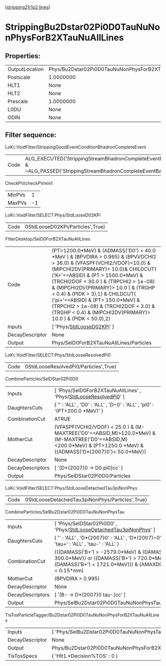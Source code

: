 [[stripping21r1p2 lines]](./stripping21r1p2-index)

# StrippingBu2Dstar02Pi0D0TauNuNonPhysForB2XTauNuAllLines

## Properties:

|                |                                                               |
|----------------|---------------------------------------------------------------|
| OutputLocation | Phys/Bu2Dstar02Pi0D0TauNuNonPhysForB2XTauNuAllLines/Particles |
| Postscale      | 1.0000000                                                     |
| HLT1           | None                                                          |
| HLT2           | None                                                          |
| Prescale       | 1.0000000                                                     |
| L0DU           | None                                                          |
| ODIN           | None                                                          |

## Filter sequence:

LoKi::VoidFilter/StrippingGoodEventConditionBhadronCompleteEvent

|      |                                                                                                                          |
|------|--------------------------------------------------------------------------------------------------------------------------|
| Code | ALG_EXECUTED('StrippingStreamBhadronCompleteEventBadEvent') & ~ALG_PASSED('StrippingStreamBhadronCompleteEventBadEvent') |

CheckPV/checkPVmin1

|        |     |
|--------|-----|
| MinPVs | 1   |
| MaxPVs | -1  |

LoKi::VoidFilter/SELECT:Phys/StdLooseD02KPi

|      |                                  |
|------|----------------------------------|
| Code | 0StdLooseD02KPi/Particles',True) |

FilterDesktop/SelD0ForB2XTauNuAllLines

|                 |                                                                                                                                                                                                                                                                                                                                                                                                                                                                                  |
|-----------------|----------------------------------------------------------------------------------------------------------------------------------------------------------------------------------------------------------------------------------------------------------------------------------------------------------------------------------------------------------------------------------------------------------------------------------------------------------------------------------|
| Code            | (PT\>1200.0\*MeV) & (ADMASS('D0') \< 40.0 \*MeV ) & (BPVDIRA \> 0.995) & (BPVVDCHI2 \> 36.0) & (VFASPF(VCHI2/VDOF)\<10.0) & (MIPCHI2DV(PRIMARY)\> 10.0)& CHILDCUT( ('K+'==ABSID) & (PT \> 1500.0\*MeV) & (TRCHI2DOF \< 30.0 ) & (TRPCHI2 \> 1e-08) & (MIPCHI2DV(PRIMARY)\> 10.0 ) & (TRGHP \< 0.4) & (PIDK \> 3),1) & CHILDCUT( ('pi+'==ABSID) & (PT\> 150.0\*MeV) & (TRPCHI2 \> 1e-08) & (TRCHI2DOF \< 3.0) & (TRGHP \< 0.4) & (MIPCHI2DV(PRIMARY)\> 10.0 ) & (PIDK \< 50.0),2) |
| Inputs          | [ 'Phys/[StdLooseD02KPi](./stripping21r1p2-commonparticles-stdloosed02kpi)' ]                                                                                                                                                                                                                                                                                                                                                                                                  |
| DecayDescriptor | None                                                                                                                                                                                                                                                                                                                                                                                                                                                                             |
| Output          | Phys/SelD0ForB2XTauNuAllLines/Particles                                                                                                                                                                                                                                                                                                                                                                                                                                          |

LoKi::VoidFilter/SELECT:Phys/StdLooseResolvedPi0

|      |                                       |
|------|---------------------------------------|
| Code | 0StdLooseResolvedPi0/Particles',True) |

CombineParticles/SelDStar02Pi0D0

|                  |                                                                                                                                                                             |
|------------------|-----------------------------------------------------------------------------------------------------------------------------------------------------------------------------|
| Inputs           | [ 'Phys/SelD0ForB2XTauNuAllLines' , 'Phys/[StdLooseResolvedPi0](./stripping21r1p2-commonparticles-stdlooseresolvedpi0)' ]                                                 |
| DaughtersCuts    | { '' : 'ALL' , 'D0' : 'ALL' , 'D~0' : 'ALL' , 'pi0' : '(PT\>200.0 \*MeV)' }                                                                                                 |
| CombinationCut   | ATRUE                                                                                                                                                                       |
| MotherCut        | (VFASPF(VCHI2/VDOF) \< 25.0 ) & (M-MAXTREE('D0'==ABSID,M)\>120.0\*MeV) & (M-MAXTREE('D0'==ABSID,M)\<200.0\*MeV) & (PT\>1250.0 \*MeV) & ((ADMASS('D\*(2007)0')\< 50.0\*MeV)) |
| DecayDescriptor  | None                                                                                                                                                                        |
| DecayDescriptors | [ '[D\*(2007)0 -\> D0 pi0]cc' ]                                                                                                                                         |
| Output           | Phys/SelDStar02Pi0D0/Particles                                                                                                                                              |

LoKi::VoidFilter/SELECT:Phys/StdLooseDetachedTau3piNonPhys

|      |                                                 |
|------|-------------------------------------------------|
| Code | 0StdLooseDetachedTau3piNonPhys/Particles',True) |

CombineParticles/SelBu2Dstar02Pi0D0TauNuNonPhysTau

|                  |                                                                                                                                                                    |
|------------------|--------------------------------------------------------------------------------------------------------------------------------------------------------------------|
| Inputs           | [ 'Phys/SelDStar02Pi0D0' , 'Phys/[StdLooseDetachedTau3piNonPhys](./stripping21r1p2-commonparticles-stdloosedetachedtau3pinonphys)' ]                             |
| DaughtersCuts    | { '' : 'ALL' , 'D\*(2007)0' : 'ALL' , 'D\*(2007)~0' : 'ALL' , 'tau+' : 'ALL' , 'tau-' : 'ALL' }                                                                    |
| CombinationCut   | (((DAMASS('B+') \> -2579.0\*MeV) & (DAMASS('B+') \< 300.0\*MeV)) or ((DAMASS('B+') \> 720.0\*MeV) & (DAMASS('B+') \< 1721.0\*MeV))) & (AMAXDOCA('',0) \< 0.15\*mm) |
| MotherCut        | (BPVDIRA \> 0.995)                                                                                                                                                 |
| DecayDescriptor  | None                                                                                                                                                               |
| DecayDescriptors | [ '[B- -\> D\*(2007)0 tau-]cc' ]                                                                                                                               |
| Output           | Phys/SelBu2Dstar02Pi0D0TauNuNonPhysTau/Particles                                                                                                                   |

TisTosParticleTagger/Bu2Dstar02Pi0D0TauNuNonPhysForB2XTauNuAllLines

|                 |                                                               |
|-----------------|---------------------------------------------------------------|
| Inputs          | [ 'Phys/SelBu2Dstar02Pi0D0TauNuNonPhysTau' ]                |
| DecayDescriptor | None                                                          |
| Output          | Phys/Bu2Dstar02Pi0D0TauNuNonPhysForB2XTauNuAllLines/Particles |
| TisTosSpecs     | { 'Hlt1.\*Decision%TOS' : 0 }                                 |
